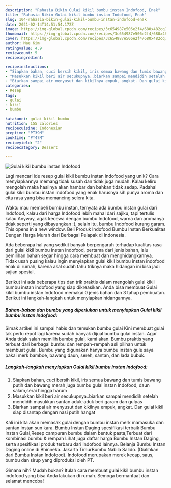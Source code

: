 ```yaml
---
description: "Rahasia Bikin Gulai kikil bumbu instan Indofood, Enak"
title: "Rahasia Bikin Gulai kikil bumbu instan Indofood, Enak"
slug: 104-rahasia-bikin-gulai-kikil-bumbu-instan-indofood-enak
date: 2021-02-14T14:51:54.172Z
image: https://img-global.cpcdn.com/recipes/3c654987e506e2f4/680x482cq70/gulai-kikil-bumbu-instan-indofood-foto-resep-utama.jpg
thumbnail: https://img-global.cpcdn.com/recipes/3c654987e506e2f4/680x482cq70/gulai-kikil-bumbu-instan-indofood-foto-resep-utama.jpg
cover: https://img-global.cpcdn.com/recipes/3c654987e506e2f4/680x482cq70/gulai-kikil-bumbu-instan-indofood-foto-resep-utama.jpg
author: Mae Kim
ratingvalue: 4.9
reviewcount: 5
recipeingredient:

recipeinstructions:
- "Siapkan bahan, cuci bersih kikil, iris semua bawang dan tumis bawang putih dan bawang merah juga bumbu gulai instan Indofood, daun salam,serai hingga harum"
- "Masukkan kikil beri air secukupnya..biarkan sampai mendidih setelah mendidih masukkan santan aduk-aduk beri garam dan gulpas"
- "Biarkan sampai air menyusut dan kikilnya empuk, angkat. Dan gulai kikil siap disantap dengan nasi putih hangat"
categories:
- Resep
tags:
- gulai
- kikil
- bumbu

katakunci: gulai kikil bumbu 
nutrition: 155 calories
recipecuisine: Indonesian
preptime: "PT39M"
cooktime: "PT47M"
recipeyield: "2"
recipecategory: Dessert

---
```



![Gulai kikil bumbu instan Indofood](https://img-global.cpcdn.com/recipes/3c654987e506e2f4/680x482cq70/gulai-kikil-bumbu-instan-indofood-foto-resep-utama.jpg)

Lagi mencari ide resep gulai kikil bumbu instan indofood yang unik? Cara menyiapkannya memang tidak susah dan tidak juga mudah. Kalau keliru mengolah maka hasilnya akan hambar dan bahkan tidak sedap. Padahal gulai kikil bumbu instan indofood yang enak harusnya sih punya aroma dan cita rasa yang bisa memancing selera kita.

Waktu mau membeli bumbu instan, ternyata ada bumbu instan gulai dari Indofood, kalau dari harga Indofood lebih mahal dari sajiku, tapi tertulis kalau Anyway, agak kecewa dengan bumbu Indofood, warna dan aromanya tidak seperti yang dibayangkan :(, selain itu, bumbu Indofood kurang garam. This opens in a new window. Beli Produk Indofood Bumbu Instan Berkualitas Dengan Harga Murah dari Berbagai Pelapak di Indonesia.

Ada beberapa hal yang sedikit banyak berpengaruh terhadap kualitas rasa dari gulai kikil bumbu instan indofood, pertama dari jenis bahan, lalu pemilihan bahan segar hingga cara membuat dan menghidangkannya. Tidak usah pusing kalau ingin menyiapkan gulai kikil bumbu instan indofood enak di rumah, karena asal sudah tahu triknya maka hidangan ini bisa jadi sajian spesial.


Berikut ini ada beberapa tips dan trik praktis dalam mengolah gulai kikil bumbu instan indofood yang siap dikreasikan. Anda bisa membuat Gulai kikil bumbu instan Indofood memakai 0 jenis bahan dan 3 tahap pembuatan. Berikut ini langkah-langkah untuk menyiapkan hidangannya.

<!--inarticleads1-->

##### Bahan-bahan dan bumbu yang diperlukan untuk menyiapkan Gulai kikil bumbu instan Indofood:



Simak artikel ini sampai habis dan temukan bumbu gulai Kini membuat gulai tak perlu repot lagi karena sudah banyak dijual bumbu gulai instan. Agar Anda tidak salah memilih bumbu gulai, kami akan. Bumbu praktis yang terbuat dari berbagai bumbu dan rempah-rempah asli pilihan untuk membuat gulai. Bumbu yang digunakan hanya bumbu instan gule saya pakai merk bamboe, bawang daun, sereh, santan, dan lada bubuk. 

<!--inarticleads2-->

##### Langkah-langkah menyiapkan Gulai kikil bumbu instan Indofood:

1. Siapkan bahan, cuci bersih kikil, iris semua bawang dan tumis bawang putih dan bawang merah juga bumbu gulai instan Indofood, daun salam,serai hingga harum
1. Masukkan kikil beri air secukupnya..biarkan sampai mendidih setelah mendidih masukkan santan aduk-aduk beri garam dan gulpas
1. Biarkan sampai air menyusut dan kikilnya empuk, angkat. Dan gulai kikil siap disantap dengan nasi putih hangat


Kali ini kita akan memasak gulai dengan bumbu instan merk mamasuka dan santan instan sun kara. Bumbu Instan Daging spesifikasi terbaik Bumbu Instan Gulai,Resep campuran bumbu dalam bentuk pasta,Terbuat dari kombinasi bumbu &amp; rempah Lihat juga daftar harga Bumbu Instan Daging, serta spesifikasi produk terbaru dari Indofood lainnya. Belanja Bumbu Instan Daging online di Bhinneka. Jakarta TimurBumbu Nabila Salido. (Dialihkan dari Bumbu Instan Indofood). Indofood merupakan merek kecap, saus, bumbu dan sirup yang diproduksi oleh PT. 

Gimana nih? Mudah bukan? Itulah cara membuat gulai kikil bumbu instan indofood yang bisa Anda lakukan di rumah. Semoga bermanfaat dan selamat mencoba!
